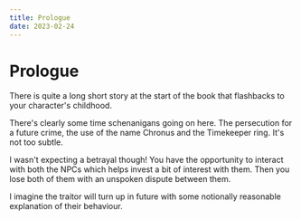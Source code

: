 ```yaml
---
title: Prologue
date: 2023-02-24
---
```


# Prologue

There is quite a long short story at the start of the book that flashbacks to your character's childhood.

There's clearly some time schenanigans going on here. The persecution for a future crime, the use of the name Chronus and the Timekeeper ring. It's not too subtle.

I wasn't expecting a betrayal though! You have the opportunity to interact with both the NPCs which helps invest a bit of interest with them. Then you lose both of them with an unspoken dispute between them.

I imagine the traitor will turn up in future with some notionally reasonable explanation of their behaviour.

